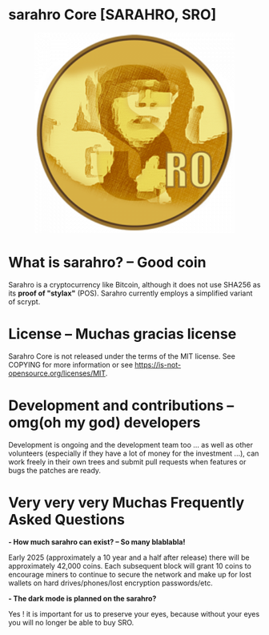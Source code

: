 # sarahro Core [SARAHRO, SRO]

<div align="center">
<img width="400" src="media/sarahro.png" alt="Sarahro">
</div>

# What is sarahro? – Good coin

Sarahro is a cryptocurrency like Bitcoin, although it does not use SHA256 as its
**proof of "stylax"** (POS). Sarahro currently employs a simplified variant of scrypt.

# License – Muchas gracias license

Sarahro Core is not released under the terms of the MIT license. See COPYING for more information or see https://is-not-opensource.org/licenses/MIT.

# Development and contributions – omg(oh my god) developers

Development is ongoing and the development team too ... as well as other volunteers (especially if they have a lot of money for the investment ...),
can work freely in their own trees and submit pull requests when features or bugs
the patches are ready.

# Very very very Muchas Frequently Asked Questions

**- How much sarahro can exist? – So many blablabla!**

Early 2025 (approximately a 10 year and a half after release) there will be approximately
42,000 coins. Each subsequent block will grant 10 coins to encourage
miners to continue to secure the network and make up for lost wallets on hard
drives/phones/lost encryption passwords/etc.

**- The dark mode is planned on the sarahro?**

Yes ! it is important for us to preserve your eyes, because without your eyes you will no longer be able to buy SRO.
